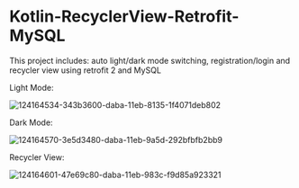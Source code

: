 # Kotlin-RecyclerView-Retrofit-MySQL
This project includes: auto light/dark mode switching, registration/login and recycler view using retrofit 2 and MySQL

Light Mode:

![124164534-343b3600-daba-11eb-8135-1f4071deb802](https://user-images.githubusercontent.com/77164635/124168586-ca715b00-dabe-11eb-8dd6-f7456441021f.jpg)

Dark Mode:

![124164570-3e5d3480-daba-11eb-9a5d-292bfbfb2bb9](https://user-images.githubusercontent.com/77164635/124168602-d0673c00-dabe-11eb-864c-141ace124de1.jpg)

Recycler View:

![124164601-47e69c80-daba-11eb-983c-f9d85a923321](https://user-images.githubusercontent.com/77164635/124168623-d6f5b380-dabe-11eb-8553-9762d72757ed.jpg)
